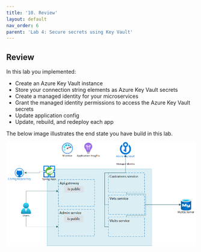 ```yaml
---
title: '10. Review'
layout: default
nav_order: 6
parent: 'Lab 4: Secure secrets using Key Vault'
---
```


## Review

In this lab you implemented:

- Create an Azure Key Vault instance
- Store your connection string elements as Azure Key Vault secrets
- Create a managed identity for your microservices
- Grant the managed identity permissions to access the Azure Key Vault secrets
- Update application config
- Update, rebuild, and redeploy each app

The below image illustrates the end state you have build in this lab.

![lab 4 overview](../images/asa-openlab-4.png)
